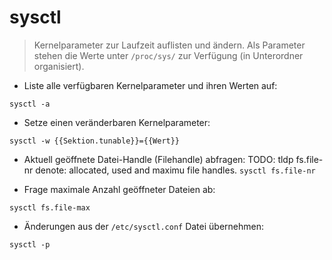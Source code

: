# sysctl
> Kernelparameter zur Laufzeit auflisten und ändern. Als Parameter stehen die Werte unter `/proc/sys/` zur Verfügung (in Unterordner organisiert).

- Liste alle verfügbaren Kernelparameter und ihren Werten auf:

`sysctl -a`

- Setze einen veränderbaren Kernelparameter:

`sysctl -w {{Sektion.tunable}}={{Wert}}`

- Aktuell geöffnete Datei-Handle (Filehandle) abfragen:
TODO: tldp fs.file-nr denote: allocated, used and maximu file handles.
`sysctl fs.file-nr`

- Frage maximale Anzahl geöffneter Dateien ab:

`sysctl fs.file-max`

- Änderungen aus der `/etc/sysctl.conf` Datei übernehmen:

`sysctl -p`